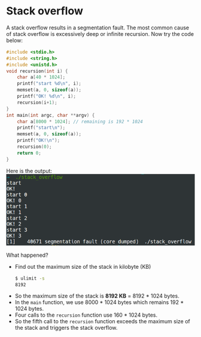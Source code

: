 # Stack overflow 

A stack overflow results in a segmentation fault. The most common cause of
stack overflow is excessively deep or infinite recursion. Now try the code
below:
```C
#include <stdio.h>
#include <string.h>
#include <unistd.h>
void recursion(int i) {
	char a[40 * 1024];
	printf("start %d\n", i);
	memset(a, 0, sizeof(a));
	printf("OK! %d\n", i);
	recursion(i+1);
}
int main(int argc, char **argv) {
	char a[8000 * 1024]; // remaining is 192 * 1024
	printf("start\n");
	memset(a, 0, sizeof(a));
	printf("OK!\n");
	recursion(0);
	return 0;
}
```
Here is the output:![img01](img/img01.png)

What happened?
- Find out the maximum size of the stack in kilobyte (KB)
  ```bash
  $ ulimit -s
  8192
  ```
- So the maximum size of the stack is **8192 KB** = 8192 \* 1024 bytes.
- In the `main` function, we use 8000 \* 1024 bytes which remains 192 \* 1024
  bytes.
- Four calls to the `recursion` function use 160 \* 1024 bytes.
- So the fifth call to the `recursion` function exceeds the maximum size of the
  stack and triggers the stack overflow.
